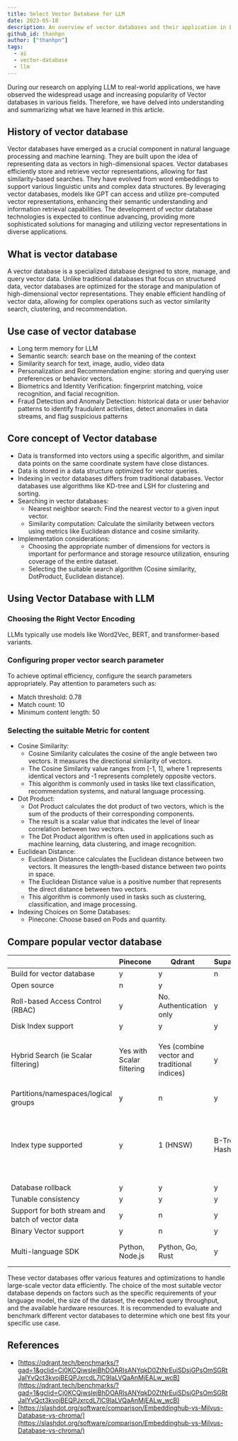 ```yaml
---
title: Select Vector Database for LLM
date: 2023-05-18
description: An overview of vector databases and their application in LLM systems. This article covers the history and core concepts of vector databases, their use cases, implementation considerations with LLMs, and a comparison of popular vector database options.
github_id: thanhpn
author: ["thanhpn"]
tags:
  - ai
  - vector-database
  - llm
---
```


During our research on applying LLM to real-world applications, we have observed the widespread usage and increasing popularity of Vector databases in various fields. Therefore, we have delved into understanding and summarizing what we have learned in this article.

## History of vector database

Vector databases have emerged as a crucial component in natural language processing and machine learning. They are built upon the idea of representing data as vectors in high-dimensional spaces. Vector databases efficiently store and retrieve vector representations, allowing for fast similarity-based searches. They have evolved from word embeddings to support various linguistic units and complex data structures. By leveraging vector databases, models like GPT can access and utilize pre-computed vector representations, enhancing their semantic understanding and information retrieval capabilities. The development of vector database technologies is expected to continue advancing, providing more sophisticated solutions for managing and utilizing vector representations in diverse applications.

## What is vector database

A vector database is a specialized database designed to store, manage, and query vector data. Unlike traditional databases that focus on structured data, vector databases are optimized for the storage and manipulation of high-dimensional vector representations. They enable efficient handling of vector data, allowing for complex operations such as vector similarity search, clustering, and recommendation.

## Use case of vector database

- Long term memory for LLM
- Semantic search: search base on the meaning of the context
- Similarity search for text, image, audio, video data
- Personalization and Recommendation engine: storing and querying user preferences or behavior vectors.
- Biometrics and Identity Verification: fingerprint matching, voice recognition, and facial recognition.
- Fraud Detection and Anomaly Detection: historical data or user behavior patterns to identify fraudulent activities, detect anomalies in data streams, and flag suspicious patterns

## Core concept of Vector database

- Data is transformed into vectors using a specific algorithm, and similar data points on the same coordinate system have close distances.
- Data is stored in a data structure optimized for vector queries.
- Indexing in vector databases differs from traditional databases. Vector databases use algorithms like KD-tree and LSH for clustering and sorting.
- Searching in vector databases:
  - Nearest neighbor search: Find the nearest vector to a given input vector.
  - Similarity computation: Calculate the similarity between vectors using metrics like Euclidean distance and cosine similarity.
- Implementation considerations:
  - Choosing the appropriate number of dimensions for vectors is important for performance and storage resource utilization, ensuring coverage of the entire dataset.
  - Selecting the suitable search algorithm (Cosine similarity, DotProduct, Euclidean distance).

## Using Vector Database with LLM

### Choosing the Right Vector Encoding

LLMs typically use models like Word2Vec, BERT, and transformer-based variants.

### Configuring proper vector search parameter

To achieve optimal efficiency, configure the search parameters appropriately. Pay attention to parameters such as:

- Match threshold: 0.78
- Match count: 10
- Minimum content length: 50

### Selecting the suitable Metric for content

- Cosine Similarity:
  - Cosine Similarity calculates the cosine of the angle between two vectors. It measures the directional similarity of vectors.
  - The Cosine Similarity value ranges from [-1, 1], where 1 represents identical vectors and -1 represents completely opposite vectors.
  - This algorithm is commonly used in tasks like text classification, recommendation systems, and natural language processing.
- Dot Product:
  - Dot Product calculates the dot product of two vectors, which is the sum of the products of their corresponding components.
  - The result is a scalar value that indicates the level of linear correlation between two vectors.
  - The Dot Product algorithm is often used in applications such as machine learning, data clustering, and image recognition.
- Euclidean Distance:
  - Euclidean Distance calculates the Euclidean distance between two vectors. It measures the length-based distance between two points in space.
  - The Euclidean Distance value is a positive number that represents the direct distance between two vectors.
  - This algorithm is commonly used in tasks such as clustering, classification, and image processing.
- Indexing Choices on Some Databases:
  - Pinecone: Choose based on Pods and quantity.

## Compare popular vector database

|                                                  | Pinecone                  | Qdrant                                       | Supabase     | Weaviate                               | Milvus                                                                       | Chroma |
| ------------------------------------------------ | ------------------------- | -------------------------------------------- | ------------ | -------------------------------------- | ---------------------------------------------------------------------------- | ------ |
| Build for vector database                        | y                         | y                                            | n            | y                                      | y                                                                            | y      |
| Open source                                      | n                         | y                                            |              |                                        | y                                                                            | y      |
| Roll-based Access Control (RBAC)                 | y                         | No. Authentication only                      | y            | Coming soon                            | y                                                                            |        |
| Disk Index support                               | y                         | y                                            | y            | y                                      | y                                                                            |        |
| Hybrid Search (ie Scalar filtering)              | Yes with Scalar filtering | Yes (combine vector and traditional indices) | y            | Yes (combine Sparse and Dense Vectors) | Yes with Scalar filtering                                                    |        |
| Partitions/namespaces/logical groups             | y                         | n                                            | y            | n                                      | y                                                                            |        |
| Index type supported                             | y                         | 1 (HNSW)                                     | B-Tree, Hash | 1 (HNSW)                               | 9 (FLAT, IVS_FLAT, IVF_SQ8, IVF_PQ, HNSW, ANNOY, BIN_FLAT, and BIN_IVF_FLAT) |        |
| Database rollback                                | y                         | y                                            | y            | y                                      | y                                                                            |        |
| Tunable consistency                              | y                         | y                                            | y            | y                                      | y                                                                            |        |
| Support for both stream and batch of vector data | y                         | n                                            | y            | y                                      | y                                                                            |        |
| Binary Vector support                            | y                         | n                                            | y            | y                                      | y                                                                            |        |
| Multi-language SDK                               | Python, Node.js           | Python, Go, Rust                             | y            | Python, Java, Go                       | Python, Java, Go, C++, Node.js                                               |        |

These vector databases offer various features and optimizations to handle large-scale vector data efficiently. The choice of the most suitable vector database depends on factors such as the specific requirements of your language model, the size of the dataset, the expected query throughput, and the available hardware resources. It is recommended to evaluate and benchmark different vector databases to determine which one best fits your specific use case.

## References

- [https://qdrant.tech/benchmarks/?gad=1&gclid=Cj0KCQjwsIejBhDOARIsANYqkD0ZtNrEujSDsjGPsOmSGRtJaIYvQct3kvojBEQPJxrcdL7lC9IaLVQaAnMjEALw_wcB](https://qdrant.tech/benchmarks/?gad=1&gclid=Cj0KCQjwsIejBhDOARIsANYqkD0ZtNrEujSDsjGPsOmSGRtJaIYvQct3kvojBEQPJxrcdL7lC9IaLVQaAnMjEALw_wcB)
- [https://slashdot.org/software/comparison/Embeddinghub-vs-Milvus-Database-vs-chroma/](https://slashdot.org/software/comparison/Embeddinghub-vs-Milvus-Database-vs-chroma/)

